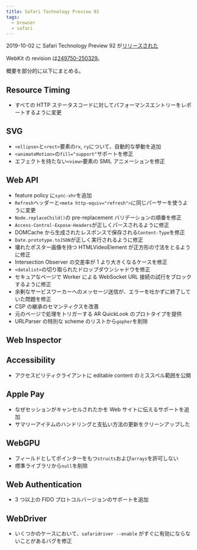 ```yaml
---
title: Safari Technology Preview 93
tags:
  - browser
  - safari
---
```


2019-10-02 に Safari Technology Preview 92 が[リリースされた](https://webkit.org/blog/9600/release-notes-for-safari-technology-preview-93/)

WebKit の revision は[249750-250329](https://trac.webkit.org/log?stop_rev=249750&&rev=250329&limit=999)。

概要を部分的に以下にまとめる。

## Resource Timing

- すべての HTTP ステータスコードに対してパフォーマンスエントリーをレポートするように変更

## SVG

- `<ellipse>`と`<rect>`要素の`rx`, `ry`について、自動的な挙動を追加
- `<animateMotion>`の`fill="support"`サポートを修正
- エフェクトを持たない`<view>`要素の SMIL アニメーションを修正

## Web API

- feature policy に`sync-xhr`を追加
- `Refresh`ヘッダーと`<meta http-equiv="refresh">`に同じパーサーを使うように変更
- `Node.replaceChild()`の pre-replacement バリデーションの順番を修正
- `Access-Control-Expose-Headers`が正しくパースされるように修正
- DOMCache から生成されたレスポンスで保存される`Content-Type`を修正
- `Date.prototype.toJSON`が正しく実行されるように修正
- 壊れたポスター画像を持つ HTMLVideoElement が正方形の寸法をとるように修正
- Intersection Observer の交差率が 1 より大きくなるケースを修正
- `<datalist>`の切り取られたドロップダウンシャドウを修正
- セキュアなページで Worker による WebSocket URL 接続の試行をブロックするように修正
- 余剰なサービスワーカーへのメッセージ送信が、エラーを吐かずに終了していた問題を修正
- CSP の継承のセマンティクスを改善
- 元のページで処理をトリガーする AR QuickLook のプロトタイプを提供
- URLParser の特別な scheme のリストから`gopher`を削除

## Web Inspector

## Accessibility

- アクセスビリティクライアントに editable content のミススペル範囲を公開

## Apple Pay

- なぜセッションがキャンセルされたかを Web サイトに伝えるサポートを追加
- サマリーアイテムのハンドリングと支払い方法の更新をクリーンアップした

## WebGPU

- フィールドとしてポインターをもつ`structs`および`arrays`を許可しない
- 標準ライブラリから`null`を削除

## Web Authentication

- 3 つ以上の FIDO プロトコルバージョンのサポートを追加

## WebDriver

- いくつかのケースにおいて、`safaridriver --enable` がすぐに有効にならないことがあるバグを修正
